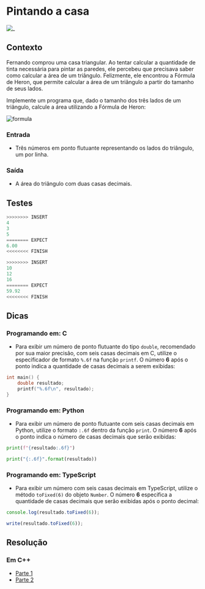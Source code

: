 # Pintando a casa

![_](https://raw.githubusercontent.com/qxcodefup/arcade/master/base/pintando/cover.jpg)

## Contexto

Fernando comprou uma casa triangular. Ao tentar calcular a quantidade de tinta necessária para pintar as paredes, ele percebeu que precisava saber como calcular a área de um triângulo. Felizmente, ele encontrou a Fórmula de Heron, que permite calcular a área de um triângulo a partir do tamanho de seus lados.

Implemente um programa que, dado o tamanho dos três lados de um triângulo, calcule a área utilizando a Fórmula de Heron:

![formula](https://raw.githubusercontent.com/qxcodefup/arcade/master/base/pintando/heron.jpg)​

### Entrada

- Três números em ponto flutuante representando os lados do triângulo, um por linha.

### Saída

- A área do triângulo com duas casas decimais.

## Testes

```py
>>>>>>>> INSERT
4
3
5
======== EXPECT
6.00
<<<<<<<< FINISH
```

```py
>>>>>>>> INSERT
10
12
16
======== EXPECT
59.92
<<<<<<<< FINISH
```

## Dicas

### Programando em: C

- Para exibir um número de ponto flutuante do tipo `double`, recomendado por sua maior precisão, com seis casas decimais em C, utilize o especificador de formato `%.6f` na função `printf`. O número **6** após o ponto indica a quantidade de casas decimais a serem exibidas:

```c
int main() {
    double resultado;
    printf("%.6f\n", resultado);
}
```

### Programando em: Python

- Para exibir um número de ponto flutuante com seis casas decimais em Python, utilize o formato `:.6f` dentro da função `print`. O número **6** após o ponto indica o número de casas decimais que serão exibidas:

```py
print(f"{resultado:.6f}")
```

```py
print("{:.6f}".format(resultado))
```

### Programando em: TypeScript

- Para exibir um número com seis casas decimais em TypeScript, utilize o método `toFixed(6)` do objeto `Number`. O número **6** especifica a quantidade de casas decimais que serão exibidas após o ponto decimal:

```ts
console.log(resultado.toFixed(6)); 
```

```ts
write(resultado.toFixed(6));
```

## Resolução

### Em C++

- [Parte 1](https://youtu.be/nlgT_jAtmy4)
- [Parte 2](https://youtu.be/sWg893W5r_w)
